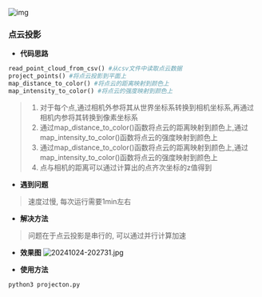 ![img](https://i0.hdslb.com/bfs/new_dyn/791944995fff725f42c7f5a9b64f8567100423098.png@1295w.webp)

### 点云投影
- **代码思路**
```python
read_point_cloud_from_csv() #从csv文件中读取点云数据
project_points() #将点云投影到平面上
map_distance_to_color() #将点云的距离映射到颜色上
map_intensity_to_color() #将点云的强度映射到颜色上    
  ```
> 1. 对于每个点,通过相机外参将其从世界坐标系转换到相机坐标系,再通过相机内参将其转换到像素坐标系
> 2. 通过map_distance_to_color()函数将点云的距离映射到颜色上,通过map_intensity_to_color()函数将点云的强度映射到颜色上
> 3. 通过map_distance_to_color()函数将点云的距离映射到颜色上,通过map_intensity_to_color()函数将点云的强度映射到颜色上
> 4. 点与相机的距离可以通过计算出的点齐次坐标的z值得到

- **遇到问题**
 > 速度过慢, 每次运行需要1min左右

- **解决方法**
 > 问题在于点云投影是串行的, 可以通过并行计算加速

- **效果图**
![20241024-202731.jpg](20241024-202731.jpg)

- **使用方法**
```bash
python3 projecton.py
```